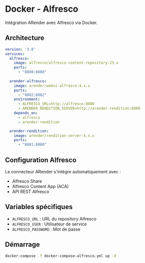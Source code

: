 # Docker - Alfresco

Intégration ARender avec Alfresco via Docker.

## Architecture
```yaml
version: '3.8'
services:
  alfresco:
    image: alfresco/alfresco-content-repository:23.x
    ports:
      - "8080:8080"
    
  arender-alfresco:
    image: arender/webui-alfresco:4.x.x
    ports:
      - "8082:8082"
    environment:
      - ALFRESCO_URL=http://alfresco:8080
      - ARENDER_RENDITION_SERVER=http://arender-rendition:8080
    depends_on:
      - alfresco
      - arender-rendition

  arender-rendition:
    image: arender/rendition-server:4.x.x
    ports:
      - "8081:8080"
```

## Configuration Alfresco
Le connecteur ARender s'intègre automatiquement avec :
- Alfresco Share
- Alfresco Content App (ACA)
- API REST Alfresco

## Variables spécifiques
- `ALFRESCO_URL` : URL du repository Alfresco
- `ALFRESCO_USER` : Utilisateur de service
- `ALFRESCO_PASSWORD` : Mot de passe

## Démarrage
```bash
docker-compose -f docker-compose-alfresco.yml up -d
```